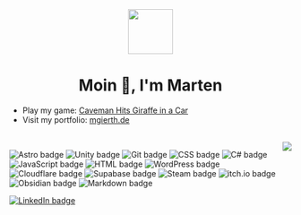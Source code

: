 <div align="center">
<div style="margin-top: 2rem"><img src="https://martengierth.de/favicon.svg" width="80" height="80" /></div>
<h1>Moin 👋, I'm Marten</h1>
</div>

- Play my game: [Caveman Hits Giraffe in a Car](https://cavemanhitsgiraffeinacar.github.io/) 
- Visit my portfolio: [mgierth.de](https://mgierth.de)
<br>
<img src="https://github-readme-stats-self-kappa-78.vercel.app/api/top-langs/?username=marten-gierth&langs_count=10&layout=compact&theme=dark&card_width=500"align="right">

<p align="left">
<img src="https://img.shields.io/badge/Astro-BC52EE?logo=astro&logoColor=fff" alt="Astro badge">
<img src="https://img.shields.io/badge/Unity-%23000000.svg?logo=unity&logoColor=white" alt="Unity badge">
<img src="https://img.shields.io/badge/Git-F05032?logo=git&logoColor=fff" alt="Git badge">
<img src="https://img.shields.io/badge/CSS-639?logo=css&logoColor=fff" alt="CSS badge">
<img src="https://custom-icon-badges.demolab.com/badge/C%23-%23239120.svg?logo=cshrp&logoColor=white" alt="C# badge">
<img src="https://img.shields.io/badge/JavaScript-F7DF1E?logo=javascript&logoColor=000" alt="JavaScript badge">
<img src="https://img.shields.io/badge/HTML-%23E34F26.svg?logo=html5&logoColor=white" alt="HTML badge">
<img src="https://img.shields.io/badge/WordPress-%2321759B.svg?logo=wordpress&logoColor=white" alt="WordPress badge">
<img src="https://img.shields.io/badge/Cloudflare-F38020?logo=Cloudflare&logoColor=white" alt="Cloudflare badge">
<img src="https://img.shields.io/badge/Supabase-3FCF8E?logo=supabase&logoColor=fff" alt="Supabase badge">
<img src="https://img.shields.io/badge/Steam-%23000000.svg?logo=steam&logoColor=white" alt="Steam badge">
<img src="https://img.shields.io/badge/itch.io-%23FF034.svg?logo=Itch.io&logoColor=white" alt="itch.io badge">
<img src="https://img.shields.io/badge/Obsidian-%23483699.svg?&logo=obsidian&logoColor=white" alt="Obsidian badge">
<img src="https://img.shields.io/badge/Markdown-%23000000.svg?logo=markdown&logoColor=white" alt="Markdown badge">
</p>
<a href="https://linkedin.com/in/marten-gierth/" target="_blank">
    <img src="https://custom-icon-badges.demolab.com/badge/LinkedIn-0A66C2?logo=linkedin-white&logoColor=fff" alt="LinkedIn badge">
  </a>
